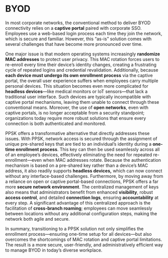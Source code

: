 # BYOD

In most corporate networks, the conventional method to deliver BYOD connectivity relies on a **captive portal** paired with corporate SSO. Employees use a web-based login process each time they join the network, which is secure and familiar. However, this “as-is” solution comes with several challenges that have become more pronounced over time.

One major issue is that modern operating systems increasingly **randomize MAC addresses** to protect user privacy. This MAC rotation forces users to re-enroll every time their device’s identity changes, creating a frustrating cycle of repeated logins and credential revalidation. Additionally, because **each device must undergo its own enrollment process** via the captive portal, the overall user experience suffers when employees carry multiple personal devices. This situation becomes even more complicated for **headless devices**—like medical monitors or IoT sensors—that lack a traditional user interface. Such devices are typically incompatible with captive portal mechanisms, leaving them unable to connect through these conventional means. Moreover, the use of **open networks**, even with captive portals, is no longer acceptable from a security standpoint; organizations today require more robust solutions that ensure every connection is both authenticated and monitored.

PPSK offers a transformative alternative that directly addresses these issues. With PPSK, network access is secured through the assignment of unique pre-shared keys that are tied to an individual’s identity during a **one-time enrollment process**. This key can then be used seamlessly across all of an employee’s devices, effectively eliminating the need for repeated re-enrollment—even when MAC addresses rotate. Because the authentication mechanism is based on a pre-shared key rather than a device’s MAC address, it also readily supports **headless devices,** which can now connect without any interface-based challenges. Furthermore, by moving away from a reliance on open or captive portal-based connections, PPSK offers a far more **secure network environment**. The centralized management of keys also means that administrators benefit from enhanced **visibility**, robust **access control**, and detailed **connection logs**, ensuring **accountability** at every step. A significant advantage of this centralized approach is the facilitation of **cross-branch roaming**; employees can move seamlessly between locations without any additional configuration steps, making the network both agile and secure.

In summary, transitioning to a PPSK solution not only simplifies the enrollment process—ensuring one-time setup for all devices—but also overcomes the shortcomings of MAC rotation and captive portal limitations. The result is a more secure, user-friendly, and administratively efficient way to manage BYOD in today’s diverse workplace.
